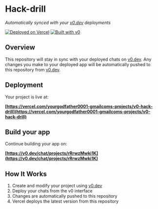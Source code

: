 # Hack-drill

*Automatically synced with your [v0.dev](https://v0.dev) deployments*

[![Deployed on Vercel](https://img.shields.io/badge/Deployed%20on-Vercel-black?style=for-the-badge&logo=vercel)](https://vercel.com/yourgodfather0001-gmailcoms-projects/v0-hack-drill)
[![Built with v0](https://img.shields.io/badge/Built%20with-v0.dev-black?style=for-the-badge)](https://v0.dev/chat/projects/rRrwzMwki1K)

## Overview

This repository will stay in sync with your deployed chats on [v0.dev](https://v0.dev).
Any changes you make to your deployed app will be automatically pushed to this repository from [v0.dev](https://v0.dev).

## Deployment

Your project is live at:

**[https://vercel.com/yourgodfather0001-gmailcoms-projects/v0-hack-drill](https://vercel.com/yourgodfather0001-gmailcoms-projects/v0-hack-drill)**

## Build your app

Continue building your app on:

**[https://v0.dev/chat/projects/rRrwzMwki1K](https://v0.dev/chat/projects/rRrwzMwki1K)**

## How It Works

1. Create and modify your project using [v0.dev](https://v0.dev)
2. Deploy your chats from the v0 interface
3. Changes are automatically pushed to this repository
4. Vercel deploys the latest version from this repository